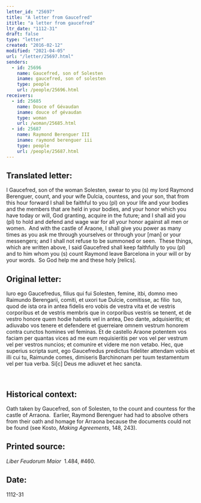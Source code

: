 ```yaml
---
letter_id: "25697"
title: "A letter from Gaucefred"
ititle: "a letter from gaucefred"
ltr_date: "1112-31"
draft: false
type: "letter"
created: "2016-02-12"
modified: "2021-04-05"
url: "/letter/25697.html"
senders:
  - id: 25696
    name: Gaucefred, son of Solesten
    iname: gaucefred, son of solesten
    type: people
    url: /people/25696.html
receivers:
  - id: 25685
    name: Douce of Gévaudan
    iname: douce of gévaudan
    type: woman
    url: /woman/25685.html
  - id: 25687
    name: Raymond Berenguer III
    iname: raymond berenguer iii
    type: people
    url: /people/25687.html
---
```

<h2> Translated letter:</h2><p>I Gaucefred, son of the woman Solesten, swear to you (s) my lord Raymond Berenguer, count, and your wife Dulcia, countess, and your son, that from this hour forward I shall be faithful to you (pl) on your life and your bodies and the members that are held in your bodies, and your honor which you have today or will, God granting, acquire in the future; and I shall aid you (pl) to hold and defend and wage war for all your honor against all men or women.&nbsp; And with the castle of Araone, I shall give you power as many times as you ask me through yourselves or through your [man] or your messengers; and I shall not refuse to be summoned or seen.&nbsp; These things, which are written above, I said Gaucefred shall keep faithfully to you (pl) and to him whom you (s) count Raymond leave Barcelona in your will or by your words.&nbsp; So God help me and these holy [relics].</p><h2 class="mt-4"> Original letter:</h2><p>Iuro ego Gaucefredus, filius qui fui Solesten, femine, itbi, domno meo Raimundo Berengarii, comiti, et uxori tue Dulcie, comitisse, ac filio&nbsp; tuo, quod de ista ora in antea fidelis ero vobis de vestra vita et de vestris corporibus et de vestris membris que in corporibus vestris se tenent, et de vestro honore quem hodie habetis vel in antea, Deo dante, adquisieritis; et adiuvabo vos tenere et defendere et guerreiare omnem vestrum honorem contra cunctos homines vel feminas. Et de castello Araone potentem vos faciam per quantas vices ad me eum requisieritis per vos vel per vestrum vel per vestros nuncios; et comunire et videre me non vetabo. Hec, que superius scripta sunt, ego Gaucefredus predictus fideliter attendam vobis et illi cui tu, Raimunde comes, dimiseris Barchinonam per tuum testamentum vel per tua verba. Si[c] Deus me adiuvet et hec sancta.</p><p>&nbsp;</p><h2 class="mt-4"> Historical context:</h2><p>Oath taken by Gaucefred, son of Solesten, to the count and countess for the castle&nbsp;of Arraona.&nbsp; Earlier, Raymond Berenguer had had to absolve others from their oath and homage for Arraona because the documents could not be found (see Kosto, <i>Making Agreements</i>, 148, 243).&nbsp;&nbsp;</p><h2 class="mt-4"> Printed source:</h2><p><em>Liber Feudorum Maior</em>&nbsp; 1.484, #460.&nbsp;&nbsp;</p><h2 class="mt-4"> Date:</h2>1112-31